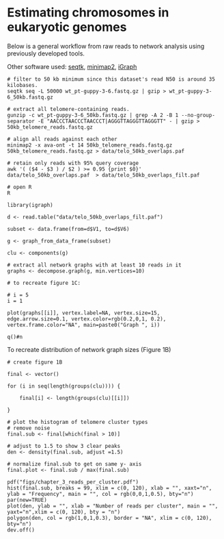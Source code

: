 # Estimating chromosomes in eukaryotic genomes

Below is a general workflow from raw reads to network analysis using previously developed tools. 

Other software used: [seqtk](https://github.com/lh3/seqtk), [minimap2](https://github.com/lh3/minimap2), [iGraph](https://igraph.org/r/)

```
# filter to 50 kb minimum since this dataset's read N50 is around 35 kilobases. 
seqtk seq -L 50000 wt_pt-guppy-3-6.fastq.gz | gzip > wt_pt-guppy-3-6_50kb.fastq.gz

# extract all telomere-containing reads. 
gunzip -c wt_pt-guppy-3-6_50kb.fastq.gz | grep -A 2 -B 1 --no-group-separator -E "AACCCTAACCCTAACCCT|AGGGTTAGGGTTAGGGTT" - | gzip > 50kb_telomere_reads.fastq.gz

# align all reads against each other
minimap2 -x ava-ont -t 14 50kb_telomere_reads.fastq.gz 50kb_telomere_reads.fastq.gz > data/telo_50kb_overlaps.paf  

# retain only reads with 95% query coverage
awk '( ($4 - $3 ) / $2 ) >= 0.95 {print $0}' data/telo_50kb_overlaps.paf  > data/telo_50kb_overlaps_filt.paf 

# open R 
R

library(igraph)

d <- read.table("data/telo_50kb_overlaps_filt.paf")

subset <- data.frame(from=d$V1, to=d$V6)

g <- graph_from_data_frame(subset)

clu <- components(g)

# extract all network graphs with at least 10 reads in it
graphs <- decompose.graph(g, min.vertices=10)

# to recreate figure 1C:

# i = 5
i = 1 

plot(graphs[[i]], vertex.label=NA, vertex.size=15, edge.arrow.size=0.1, vertex.color=rgb(0.2,0,1, 0.2), vertex.frame.color="NA", main=paste0("Graph ", i))

q()#n
```

To recreate distribution of network graph sizes (Figure 1B)

```
# create figure 1B

final <- vector()

for (i in seq(length(groups(clu)))) {

    final[i] <- length(groups(clu)[[i]])
    
}

# plot the histogram of telomere cluster types 
# remove noise
final.sub <- final[which(final > 10)]

# adjust to 1.5 to show 3 clear peaks
den <- density(final.sub, adjust =1.5)

# normalize final.sub to get on same y- axis
final.plot <- final.sub / max(final.sub)

pdf("figs/chapter_3_reads_per_cluster.pdf")
hist(final.sub, breaks = 99, xlim = c(0, 120), xlab = "", xaxt="n", ylab = "Frequency", main = "", col = rgb(0,0,1,0.5), bty="n")
par(new=TRUE)
plot(den, ylab = "", xlab = "Number of reads per cluster", main = "", yaxt="n",xlim = c(0, 120), bty = "n")
polygon(den, col = rgb(1,0,1,0.3), border = "NA", xlim = c(0, 120), bty="n")
dev.off()
```
